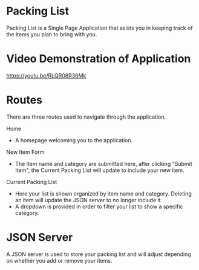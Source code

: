 # Packing List

Packing List is a Single Page Application that asists you in keeping track of the items you plan to bring with you.

# Video Demonstration of Application

https://youtu.be/RLQR08R36Mk

# Routes

There are three routes used to navigate through the application.

Home
- A homepage welcoming you to the application.

New Item Form
- The item name and category are submitted here, after clicking "Submit Item", the Current Packing List will update to include your new item.

Current Packing List
- Here your list is shown organized by item name and category.  Deleting an item will update the JSON server to no longer include it.
- A dropdown is provided in order to filter your list to show a specific category.

# JSON Server

A JSON server is used to store your packing list and will adjust depending on whether you add or remove your items.



